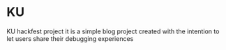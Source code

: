 # KU
KU hackfest project
it is a simple blog project created with the intention to let users share their debugging experiences


